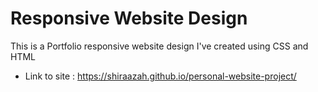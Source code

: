 # Responsive Website Design
This is a Portfolio responsive website design I've created using CSS and HTML 
- Link to site : https://shiraazah.github.io/personal-website-project/

